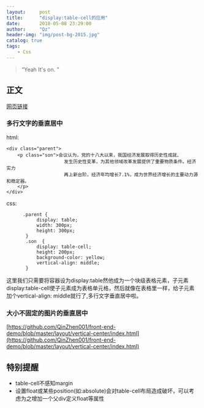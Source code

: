 ```yaml
---
layout:     post
title:      "display:table-cell的应用"
date:       2018-05-08 23:29:00
author:     "Qz"
header-img: "img/post-bg-2015.jpg"
catalog: true
tags:
    - Css
---
```


> “Yeah It's on. ”


## 正文
[网页链接](http://www.zhangxinxu.com/wordpress/2010/10/%E6%88%91%E6%89%80%E7%9F%A5%E9%81%93%E7%9A%84%E5%87%A0%E7%A7%8Ddisplaytable-cell%E7%9A%84%E5%BA%94%E7%94%A8/)


### 多行文字的垂直居中
html:
```
<div class="parent">
    <p class="son">会议认为，党的十八大以来，我国经济发展取得历史性成就、
                     发生历史性变革，为其他领域改革发展提供了重要物质条件。经济实力
                     再上新台阶，经济年均增长7.1%，成为世界经济增长的主要动力源和稳定器。
    </p>
</div>
```

css:
```
      .parent {
           display: table;
           width: 300px;
           height: 300px;
       }
       .son  {
           display: table-cell;
           height: 200px;
           background-color: yellow;
           vertical-align: middle;
       }
```


这里我们只需要将容器设为display:table然他成为一个块级表格元素，子元素display:table-cell使子元素成为表格单元格，然后就像在表格里一样，给子元素加个vertical-align: middle就行了,多行文字垂直居中啦。


### 大小不固定的图片的垂直居中
[https://github.com/QinZhen001/front-end-demo/blob/master/layout/vertical-center/index.html](https://github.com/QinZhen001/front-end-demo/blob/master/layout/vertical-center/index.html)



## 特别提醒
* table-cell不感知margin
* 设置float或某些position(如:absolute)会对table-cell布局造成破坏，可以考虑为之增加一个父div定义float等属性












